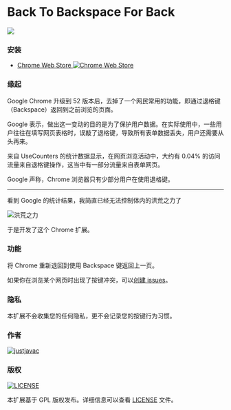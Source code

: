 Back To Backspace For Back
================

[![](https://img.shields.io/badge/downloads-3k/month-blue.svg)](https://github.com/justjavac/back-to-backspace-for-back/releases)

### 安装

- [Chrome Web Store ![Chrome Web Store](https://img.shields.io/badge/rating-4.9-blue.svg)](https://chrome.google.com/webstore/detail/lefdnijpgdhfcndigmkggjdloagnahnk)

### 缘起

Google Chrome 升级到 52 版本后，去掉了一个网民常用的功能，即通过退格键（Backspace）返回到之前浏览的页面。

Google 表示，做出这一变动的目的是为了保护用户数据。在实际使用中，一些用户往往在填写网页表格时，误敲了退格键，导致所有表单数据丢失，用户还需要从头再来。

来自 UseCounters 的统计数据显示，在网页浏览活动中，大约有 0.04% 的访问流量来自退格键操作，这当中有一部分流量来自表单网页。

Google 声称，Chrome 浏览器只有少部分用户在使用退格键。

------------

看到 Google 的统计结果，我简直已经无法控制体内的洪荒之力了

![洪荒之力](http://img1.mydrivers.com/img/20160809/00dc24db95c34da88d08d953f8f5be28.jpg)

于是开发了这个 Chrome 扩展。

### 功能

将 Chrome 重新退回到使用 Backspace 键返回上一页。

如果你在浏览某个网页时出现了按键冲突，可以[创建 issues](https://github.com/justjavac/back-to-backspace-for-back/issues)。

### 隐私

本扩展不会收集您的任何隐私，更不会记录您的按键行为习惯。

### 作者

[![justjavac](https://img.shields.io/badge/author-justjavac-blue.svg)](https://github.com/justjavac)

### 版权

[![LICENSE](https://img.shields.io/badge/license-GPLv3-blue.svg)](./LICENSE)

本扩展基于 GPL 版权发布。详细信息可以查看 [LICENSE](./LICENSE) 文件。

